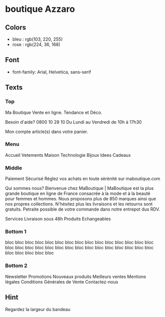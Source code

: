 # boutique Azzaro

## Colors
* bleu : rgb(103, 220, 255)
* rose : rgb(224, 36, 168)


## Font
* font-family: Arial, Helvetica, sans-serif


## Texts

### Top
Ma Boutique
Vente en ligne. Tendance et Déco.

Besoin d'aide?
0800 10 28 10
Du Lundi au Vendredi de 10h à 17h30

Mon compte
article(s) dans votre panier.

### Menu
Accueil  Vetements  Maison  Technologie  Bijoux  Idees Cadeaux

### Middle
Paiement Sècurisé
Réglez vos achats en toute sèrènitè sur maboutique.com

Qui sommes nous?
Bienvenue chez MaBoutique | MaBoutique est la plus grande boutique en ligne de France consacrèe à la mode et à la beauté pour femmes et hommes. Nous proposons plus de 850 marques ainsi que nos propres collections. N'hésitez plus les livraisons et les retourns sont gratuits. Petraite possible de votre commande dans notre entrepot dus RDV.


Services
Livraison sous 48h
Produits Echangeables

### Bottom 1
bloc bloc bloc bloc bloc bloc bloc 
bloc bloc bloc bloc bloc bloc bloc 
bloc bloc bloc bloc bloc bloc bloc 
bloc bloc bloc bloc bloc bloc bloc 
bloc bloc bloc bloc bloc bloc bloc

### Bottom 2
Newsletter  Promotions   Nouveaux produits  Meilleurs ventes  Mentions légales  Conditions Générales de Vente  Contactez-nous


## Hint
Regardez la largeur du bandeau